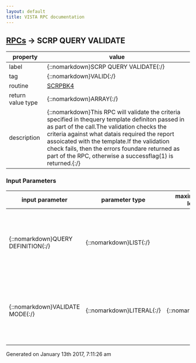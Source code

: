 ```yaml
---
layout: default
title: VISTA RPC documentation
---
```




## [RPCs](TableOfContent.md) &#8594; SCRP QUERY VALIDATE 

 property | value 
--- | --- 
 label | {::nomarkdown}SCRP QUERY VALIDATE{:/}
 tag | {::nomarkdown}VALID{:/}
 routine | [SCRPBK4](http://code.osehra.org/dox/Routine_SCRPBK4_source.html)
 return value type | {::nomarkdown}ARRAY{:/}
 description | {::nomarkdown}This RPC will validate the criteria specified in thequery template definiton passed in as part of the call.The validation checks the criteria against what datais required the report assoicated with the template.If the validation check fails, then the errors foundare returned as part of the RPC, otherwise a successflag(1) is returned.{:/}

### Input Parameters

| input parameter | parameter type | maximum data length | required | description | 
| --- | --- | --- | --- | --- | 
| {::nomarkdown}QUERY DEFINITION{:/} | {::nomarkdown}LIST{:/} |  | {::nomarkdown}true{:/} | {::nomarkdown}This parameter contains the complete definition of the querytemplate. The format of the definition data is defined bythe TScQryDef.BuildQuery method on the client.{:/} | 
| {::nomarkdown}VALIDATE MODE{:/} | {::nomarkdown}LITERAL{:/} | {::nomarkdown}50{:/} | {::nomarkdown}true{:/} | {::nomarkdown}This parameter indicates whether all validation checksneed to be made(FULL) or only those checks related toentity entry selection(SELECTIONS) should be made.{:/} | 




 Generated on January 13th 2017, 7:11:26 am